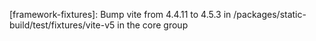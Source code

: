 ---
---

[framework-fixtures]: Bump vite from 4.4.11 to 4.5.3 in /packages/static-build/test/fixtures/vite-v5 in the core group
